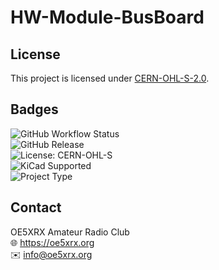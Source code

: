# HW-Module-BusBoard

## License

This project is licensed under [CERN-OHL-S-2.0](https://choosealicense.com/licenses/cern-ohl-s-2.0/).

## Badges

![GitHub Workflow Status](https://img.shields.io/github/actions/workflow/status/OE5XRX/HW-Module-BusBoard/kibot-check.yaml?branch=main)<br>
![GitHub Release](https://img.shields.io/github/v/release/OE5XRX/HW-Module-BusBoard)<br>
![License: CERN-OHL-S](https://img.shields.io/badge/license-CERN--OHL--S--2.0-blue)<br>
![KiCad Supported](https://img.shields.io/badge/KiCad-supported-blue)<br>
![Project Type](https://img.shields.io/badge/type-hardware-red)<br>

## Contact

OE5XRX Amateur Radio Club<br>
🌐 https://oe5xrx.org<br>
✉️ info@oe5xrx.org<br>
